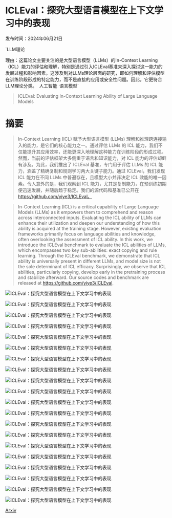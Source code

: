 # ICLEval：探究大型语言模型在上下文学习中的表现

发布时间：2024年06月21日

`LLM理论

理由：这篇论文主要关注的是大型语言模型（LLMs）的In-Context Learning（ICL）能力的评估和理解，特别是通过引入ICLEval基准来深入探讨这一能力的发展过程和影响因素。这涉及到对LLMs理论层面的研究，即如何理解和评估模型在训练阶段形成的特定能力，而不是直接的应用或安全性问题。因此，它更符合LLM理论分类。` `人工智能` `语言模型`

> ICLEval: Evaluating In-Context Learning Ability of Large Language Models

# 摘要

> In-Context Learning (ICL) 赋予大型语言模型 (LLMs) 理解和推理跨连接输入的能力，是它们的核心能力之一。通过评估 LLMs 的 ICL 能力，我们不仅能提升其应用效率，还能更深入地理解这种能力在训练阶段的形成过程。然而，当前的评估框架大多侧重于语言和知识能力，对 ICL 能力的评估却鲜有涉及。为此，我们推出了 ICLEval 基准，专门用于评估 LLMs 的 ICL 能力，涵盖了精确复制和规则学习两大关键子能力。通过 ICLEval，我们发现 ICL 能力在不同 LLMs 中普遍存在，且模型大小并非决定 ICL 效能的唯一因素。令人意外的是，我们观察到 ICL 能力，尤其是复制能力，在预训练初期便迅速发展，并随后趋于稳定。我们的源代码和基准已公开在 https://github.com/yiye3/ICLEval。

> In-Context Learning (ICL) is a critical capability of Large Language Models (LLMs) as it empowers them to comprehend and reason across interconnected inputs. Evaluating the ICL ability of LLMs can enhance their utilization and deepen our understanding of how this ability is acquired at the training stage. However, existing evaluation frameworks primarily focus on language abilities and knowledge, often overlooking the assessment of ICL ability. In this work, we introduce the ICLEval benchmark to evaluate the ICL abilities of LLMs, which encompasses two key sub-abilities: exact copying and rule learning. Through the ICLEval benchmark, we demonstrate that ICL ability is universally present in different LLMs, and model size is not the sole determinant of ICL efficacy. Surprisingly, we observe that ICL abilities, particularly copying, develop early in the pretraining process and stabilize afterward. Our source codes and benchmark are released at https://github.com/yiye3/ICLEval.

![ICLEval：探究大型语言模型在上下文学习中的表现](../../../paper_images/2406.14955/x1.png)

![ICLEval：探究大型语言模型在上下文学习中的表现](../../../paper_images/2406.14955/x2.png)

![ICLEval：探究大型语言模型在上下文学习中的表现](../../../paper_images/2406.14955/x3.png)

![ICLEval：探究大型语言模型在上下文学习中的表现](../../../paper_images/2406.14955/x4.png)

![ICLEval：探究大型语言模型在上下文学习中的表现](../../../paper_images/2406.14955/x5.png)

![ICLEval：探究大型语言模型在上下文学习中的表现](../../../paper_images/2406.14955/x6.png)

![ICLEval：探究大型语言模型在上下文学习中的表现](../../../paper_images/2406.14955/x7.png)

![ICLEval：探究大型语言模型在上下文学习中的表现](../../../paper_images/2406.14955/x8.png)

![ICLEval：探究大型语言模型在上下文学习中的表现](../../../paper_images/2406.14955/x9.png)

![ICLEval：探究大型语言模型在上下文学习中的表现](../../../paper_images/2406.14955/x10.png)

![ICLEval：探究大型语言模型在上下文学习中的表现](../../../paper_images/2406.14955/x11.png)

![ICLEval：探究大型语言模型在上下文学习中的表现](../../../paper_images/2406.14955/x12.png)

![ICLEval：探究大型语言模型在上下文学习中的表现](../../../paper_images/2406.14955/x13.png)

![ICLEval：探究大型语言模型在上下文学习中的表现](../../../paper_images/2406.14955/x14.png)

![ICLEval：探究大型语言模型在上下文学习中的表现](../../../paper_images/2406.14955/x15.png)

![ICLEval：探究大型语言模型在上下文学习中的表现](../../../paper_images/2406.14955/x16.png)

![ICLEval：探究大型语言模型在上下文学习中的表现](../../../paper_images/2406.14955/x17.png)

![ICLEval：探究大型语言模型在上下文学习中的表现](../../../paper_images/2406.14955/x18.png)

![ICLEval：探究大型语言模型在上下文学习中的表现](../../../paper_images/2406.14955/x19.png)

![ICLEval：探究大型语言模型在上下文学习中的表现](../../../paper_images/2406.14955/x20.png)

[Arxiv](https://arxiv.org/abs/2406.14955)